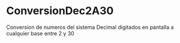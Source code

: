 # ConversionDec2A30
Conversion de numeros del sistema Decimal digitados en pantalla a cualquier base entre 2 y 30
